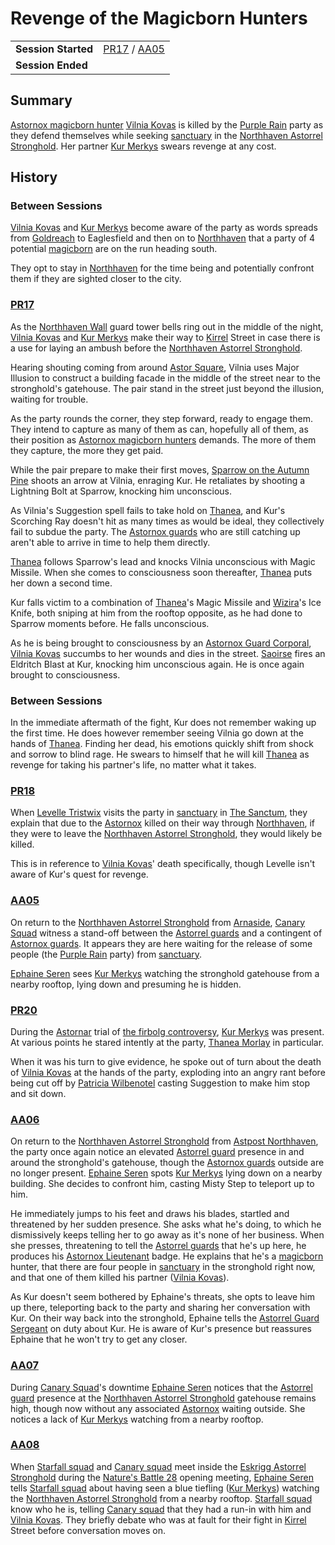 # Revenge of the Magicborn Hunters

|||
| --- | --- |
| **Session Started** | [PR17](../sessions/PR17.md) / [AA05](../sessions/AA05.md) | storyline.2
| **Session Ended** | |

## Summary

[Astornox magicborn hunter](../organisations/astornox/ranks/astornox-magicborn-hunter.md) [Vilnia Kovas](../characters/vilnia-kovas.md) is killed by the [Purple Rain](../campaigns/C1-purple-rain.md) party as they defend themselves while seeking [sanctuary](../organisations/astorrel/sanctuary.md) in the [Northhaven Astorrel Stronghold](../places/strongholds/northhaven-astorrel-stronghold.md). Her partner [Kur Merkys](../characters/kur-merkys.md) swears revenge at any cost.

## History

### Between Sessions

[Vilnia Kovas](../characters/vilnia-kovas.md) and [Kur Merkys](../characters/kur-merkys.md) become aware of the party as words spreads from [Goldreach](../civilisations/kingdom-of-astor/SETTLEMENTS/GOLDREACH/README.md) to Eaglesfield and then on to [Northhaven](../places/cities/northhaven.md) that a party of 4 potential [magicborn](../civilisations/kingdom-of-astor/magicborn.md) are on the run heading south.

They opt to stay in [Northhaven](../places/cities/northhaven.md) for the time being and potentially confront them if they are sighted closer to the city.

### [PR17](../sessions/PR17.md)

As the [Northhaven Wall](../places/structures/northhaven-wall.md) guard tower bells ring out in the middle of the night, [Vilnia Kovas](../characters/vilnia-kovas.md) and [Kur Merkys](../characters/kur-merkys.md) make their way to [Kirrel](../gods/deities/kirrel.md) Street in case there is a use for laying an ambush before the [Northhaven Astorrel Stronghold](../places/strongholds/northhaven-astorrel-stronghold.md).

Hearing shouting coming from around [Astor Square](../places/structures/astor-square.md), Vilnia uses Major Illusion to construct a building facade in the middle of the street near to the stronghold's gatehouse. The pair stand in the street just beyond the illusion, waiting for trouble.

As the party rounds the corner, they step forward, ready to engage them. They intend to capture as many of them as can, hopefully all of them, as their position as [Astornox magicborn hunters](../organisations/astornox/ranks/astornox-magicborn-hunter.md) demands. The more of them they capture, the more they get paid.

While the pair prepare to make their first moves, [Sparrow on the Autumn Pine](../characters/sparrow-on-the-autumn-pine.md) shoots an arrow at Vilnia, enraging Kur. He retaliates by shooting a Lightning Bolt at Sparrow, knocking him unconscious.

As Vilnia's Suggestion spell fails to take hold on [Thanea](../../../astarus/people/thanea.md), and Kur's Scorching Ray doesn't hit as many times as would be ideal, they collectively fail to subdue the party. The [Astornox guards](../organisations/astornox/ranks/astornox-guard.md) who are still catching up aren't able to arrive in time to help them directly.

[Thanea](../../../astarus/people/thanea.md) follows Sparrow's lead and knocks Vilnia unconscious with Magic Missile. When she comes to consciousness soon thereafter, [Thanea](../../../astarus/people/thanea.md) puts her down a second time.

Kur falls victim to a combination of [Thanea](../../../astarus/people/thanea.md)'s Magic Missile and [Wizira](../characters/wizira.md)'s Ice Knife, both sniping at him from the rooftop opposite, as he had done to Sparrow moments before. He falls unconscious.

As he is being brought to consciousness by an [Astornox Guard Corporal](../organisations/astornox/ranks/astornox-guard-corporal.md), [Vilnia Kovas](../characters/vilnia-kovas.md) succumbs to her wounds and dies in the street. [Saoirse](../../../astarus/people/saoirse.md) fires an Eldritch Blast at Kur, knocking him unconscious again. He is once again brought to consciousness.

### Between Sessions

In the immediate aftermath of the fight, Kur does not remember waking up the first time. He does however remember seeing Vilnia go down at the hands of [Thanea](../../../astarus/people/thanea.md). Finding her dead, his emotions quickly shift from shock and sorrow to blind rage. He swears to himself that he will kill [Thanea](../../../astarus/people/thanea.md) as revenge for taking his partner's life, no matter what it takes.

### [PR18](../sessions/PR18.md)

When [Levelle Tristwix](../characters/levelle-tristwix.md) visits the party in [sanctuary](../organisations/astorrel/sanctuary.md) in [The Sanctum](../places/buildings/the-sanctum.md), they explain that due to the [Astornox](../organisations/astornox/astornox.md) killed on their way through [Northhaven](../places/cities/northhaven.md), if they were to leave the [Northhaven Astorrel Stronghold](../places/strongholds/northhaven-astorrel-stronghold.md), they would likely be killed.

This is in reference to [Vilnia Kovas](../characters/vilnia-kovas.md)' death specifically, though Levelle isn't aware of Kur's quest for revenge.

### [AA05](../sessions/AA05.md)

On return to the [Northhaven Astorrel Stronghold](../places/strongholds/northhaven-astorrel-stronghold.md) from [Arnaside](../places/villages/arnaside.md), [Canary Squad](../organisations/astorrel/squads/canary-squad.md) witness a stand-off between the [Astorrel guards](../organisations/astorrel/ranks/astorrel-guard.md) and a contingent of [Astornox guards](../organisations/astornox/ranks/astornox-guard.md). It appears they are here waiting for the release of some people (the [Purple Rain](../campaigns/C1-purple-rain.md) party) from [sanctuary](../organisations/astorrel/sanctuary.md).

[Ephaine Seren](../characters/ephaine-seren.md) sees [Kur Merkys](../characters/kur-merkys.md) watching the stronghold gatehouse from a nearby rooftop, lying down and presuming he is hidden.

### [PR20](../sessions/PR20.md)

During the [Astornar](../organisations/astornar.md) trial of [the firbolg controversy](ended/the-firbolg-controversy.md), [Kur Merkys](../characters/kur-merkys.md) was present. At various points he stared intently at the party, [Thanea Morlay](../characters/thanea-morlay.md) in particular.

When it was his turn to give evidence, he spoke out of turn about the death of [Vilnia Kovas](../characters/vilnia-kovas.md) at the hands of the party, exploding into an angry rant before being cut off by [Patricia Wilbenotel](../characters/patricia-wilbenotel.md) casting Suggestion to make him stop and sit down.

### [AA06](../sessions/AA06.md)

On return to the [Northhaven Astorrel Stronghold](../places/strongholds/northhaven-astorrel-stronghold.md) from [Astpost Northhaven](../places/buildings/shops/astpost-northhaven.md), the party once again notice an elevated [Astorrel guard](../organisations/astorrel/ranks/astorrel-guard.md) presence in and around the stronghold's gatehouse, though the [Astornox guards](../organisations/astornox/ranks/astornox-guard.md) outside are no longer present. [Ephaine Seren](../characters/ephaine-seren.md) spots [Kur Merkys](../characters/kur-merkys.md) lying down on a nearby building. She decides to confront him, casting Misty Step to teleport up to him.

He immediately jumps to his feet and draws his blades, startled and threatened by her sudden presence. She asks what he's doing, to which he dismissively keeps telling her to go away as it's none of her business. When she presses, threatening to tell the [Astorrel guards](../organisations/astorrel/ranks/astorrel-guard.md) that he's up here, he produces his [Astornox Lieutenant](../organisations/astornox/ranks/astornox-lieutenant.md) badge. He explains that he's a [magicborn](../civilisations/kingdom-of-astor/magicborn.md) hunter, that there are four people in [sanctuary](../organisations/astorrel/sanctuary.md) in the stronghold right now, and that one of them killed his partner ([Vilnia Kovas](../characters/vilnia-kovas.md)).

As Kur doesn't seem bothered by Ephaine's threats, she opts to leave him up there, teleporting back to the party and sharing her conversation with Kur. On their way back into the stronghold, Ephaine tells the [Astorrel Guard Sergeant](../organisations/astorrel/ranks/astorrel-guard-sergeant.md) on duty about Kur. He is aware of Kur's presence but reassures Ephaine that he won't try to get any closer.

### [AA07](../sessions/AA07.md)

During [Canary Squad](../organisations/astorrel/squads/canary-squad.md)'s downtime [Ephaine Seren](../characters/ephaine-seren.md) notices that the [Astorrel guard](../organisations/astorrel/ranks/astorrel-guard.md) presence at the [Northhaven Astorrel Stronghold](../places/strongholds/northhaven-astorrel-stronghold.md) gatehouse remains high, though now without any associated [Astornox](../organisations/astornox/astornox.md) waiting outside. She notices a lack of [Kur Merkys](../characters/kur-merkys.md) watching from a nearby rooftop.

### [AA08](../sessions/AA08.md)

When [Starfall squad](../organisations/astorrel/squads/starfall-squad.md) and [Canary squad](../organisations/astorrel/squads/canary-squad.md) meet inside the [Eskrigg Astorrel Stronghold](../places/strongholds/eskrigg-astorrel-stronghold.md) during the [Nature's Battle 28](ended/natures-battle-28.md) opening meeting, [Ephaine Seren](../characters/ephaine-seren.md) tells [Starfall squad](../organisations/astorrel/squads/starfall-squad.md) about having seen a blue tiefling ([Kur Merkys](../characters/kur-merkys.md)) watching the [Northhaven Astorrel Stronghold](../places/strongholds/northhaven-astorrel-stronghold.md) from a nearby rooftop. [Starfall squad](../organisations/astorrel/squads/starfall-squad.md) know who he is, telling [Canary squad](../organisations/astorrel/squads/canary-squad.md) that they had a run-in with him and [Vilnia Kovas](../characters/vilnia-kovas.md). They briefly debate who was at fault for their fight in [Kirrel](../gods/deities/kirrel.md) Street before conversation moves on.
